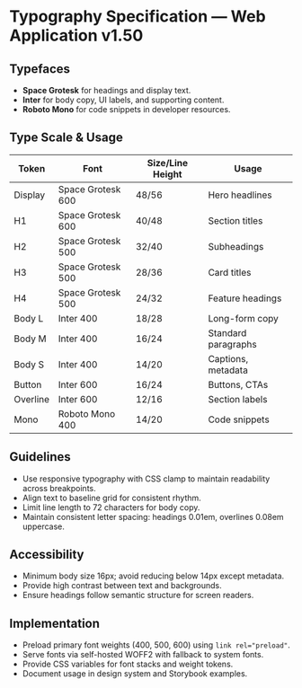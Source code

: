 # Typography Specification — Web Application v1.50

## Typefaces
- **Space Grotesk** for headings and display text.
- **Inter** for body copy, UI labels, and supporting content.
- **Roboto Mono** for code snippets in developer resources.

## Type Scale & Usage
| Token | Font | Size/Line Height | Usage |
|-------|------|-----------------|-------|
| Display | Space Grotesk 600 | 48/56 | Hero headlines |
| H1 | Space Grotesk 600 | 40/48 | Section titles |
| H2 | Space Grotesk 500 | 32/40 | Subheadings |
| H3 | Space Grotesk 500 | 28/36 | Card titles |
| H4 | Space Grotesk 500 | 24/32 | Feature headings |
| Body L | Inter 400 | 18/28 | Long-form copy |
| Body M | Inter 400 | 16/24 | Standard paragraphs |
| Body S | Inter 400 | 14/20 | Captions, metadata |
| Button | Inter 600 | 16/24 | Buttons, CTAs |
| Overline | Inter 600 | 12/16 | Section labels |
| Mono | Roboto Mono 400 | 14/20 | Code snippets |

## Guidelines
- Use responsive typography with CSS clamp to maintain readability across breakpoints.
- Align text to baseline grid for consistent rhythm.
- Limit line length to 72 characters for body copy.
- Maintain consistent letter spacing: headings 0.01em, overlines 0.08em uppercase.

## Accessibility
- Minimum body size 16px; avoid reducing below 14px except metadata.
- Provide high contrast between text and backgrounds.
- Ensure headings follow semantic structure for screen readers.

## Implementation
- Preload primary font weights (400, 500, 600) using `link rel="preload"`.
- Serve fonts via self-hosted WOFF2 with fallback to system fonts.
- Provide CSS variables for font stacks and weight tokens.
- Document usage in design system and Storybook examples.
